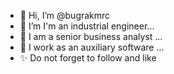 - 👋 Hi, I’m @bugrakmrc
- 👀 I’m  I'm an industrial engineer...
- 🌱 I am a senior business analyst ...
- 💞️ I work as an auxiliary software ...
- ✨ Do not forget to follow and like

<!---
bugrakmrc/bugrakmrc is a ✨ special ✨ repository because its `README.md` (this file) appears on your GitHub profile.
You can click the Preview link to take a look at your changes.
--->
